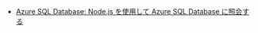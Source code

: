 - [Azure SQL Database: Node.js を使用して Azure SQL Database に照会する](https://docs.microsoft.com/azure/sql-database/sql-database-connect-query-nodejs)
